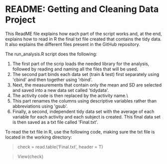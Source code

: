 # README: Getting and Cleaning Data Project

This ReadME file explains how each part of the script works and, at the end, explains how to read in R the final txt file created that contains the tidy data. It also explains the different files present in the  GitHub repository.

The run_analysis.R script does the following:

1. The first part of the scrip loads the needed library for the analysis, followed by reading and naming all the files that will be used.
2. The second part binds each data set (train & test) first separately using 'cbind' and then together using 'rbind'.
3. Next, the measurements that contain only the mean and SD are selected and saved into a new data set called 'tidydata'.
4. The activity code is then replaced by the activity name.\
5. This part renames the columns using descriptive variables rather than abbreviations using 'gsub'.
6. Finally, a second, independent tidy data set with the average of each variable for each activity and each subject is created. This final data set is then saved as a txt file called 'Final.txt'.

To read the txt file in R, use the following code, making sure the txt file is located in the working directory:
> check  = read.table('Final.txt', header = T)

> View(check)
